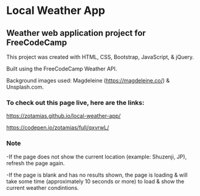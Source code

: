 # Local Weather App
## Weather web application project for FreeCodeCamp

This project was created with HTML, CSS, Bootstrap, JavaScript, & jQuery.

Built using the FreeCodeCamp Weather API.

Background images used: Magdeleine (https://magdeleine.co/) & Unsplash.com.

### To check out this page live, here are the links:

https://zotamias.github.io/local-weather-app/

https://codepen.io/zotamias/full/qxvrwL/

### Note
-If the page does not show the current location (example: Shuzenji, JP), refresh the page again.

-If the page is blank and has no results shown, the page is loading & will take some time (approximately 10 seconds or more) to load & show the current weather condintions.

